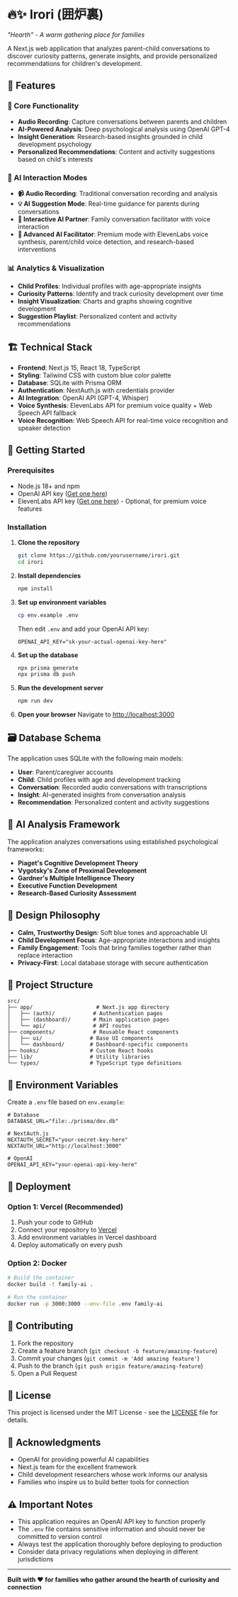# 🔥✨ Irori (囲炉裏)

*"Hearth" - A warm gathering place for families*

A Next.js web application that analyzes parent-child conversations to discover curiosity patterns, generate insights, and provide personalized recommendations for children's development.

## 🌟 Features

### 🎯 Core Functionality
- **Audio Recording**: Capture conversations between parents and children
- **AI-Powered Analysis**: Deep psychological analysis using OpenAI GPT-4
- **Insight Generation**: Research-based insights grounded in child development psychology
- **Personalized Recommendations**: Content and activity suggestions based on child's interests

### 🤖 AI Interaction Modes
- **📹 Audio Recording**: Traditional conversation recording and analysis
- **💡 AI Suggestion Mode**: Real-time guidance for parents during conversations
- **🤖 Interactive AI Partner**: Family conversation facilitator with voice interaction
- **🧠 Advanced AI Facilitator**: Premium mode with ElevenLabs voice synthesis, parent/child voice detection, and research-based interventions

### 📊 Analytics & Visualization
- **Child Profiles**: Individual profiles with age-appropriate insights
- **Curiosity Patterns**: Identify and track curiosity development over time
- **Insight Visualization**: Charts and graphs showing cognitive development
- **Suggestion Playlist**: Personalized content and activity recommendations

## 🏗️ Technical Stack

- **Frontend**: Next.js 15, React 18, TypeScript
- **Styling**: Tailwind CSS with custom blue color palette
- **Database**: SQLite with Prisma ORM
- **Authentication**: NextAuth.js with credentials provider
- **AI Integration**: OpenAI API (GPT-4, Whisper)
- **Voice Synthesis**: ElevenLabs API for premium voice quality + Web Speech API fallback
- **Voice Recognition**: Web Speech API for real-time voice recognition and speaker detection

## 🚀 Getting Started

### Prerequisites

- Node.js 18+ and npm
- OpenAI API key ([Get one here](https://platform.openai.com/account/api-keys))
- ElevenLabs API key ([Get one here](https://elevenlabs.io)) - Optional, for premium voice features

### Installation

1. **Clone the repository**
   ```bash
   git clone https://github.com/yourusername/irori.git
   cd irori
   ```

2. **Install dependencies**
   ```bash
   npm install
   ```

3. **Set up environment variables**
   ```bash
   cp env.example .env
   ```
   
   Then edit `.env` and add your OpenAI API key:
   ```env
   OPENAI_API_KEY="sk-your-actual-openai-key-here"
   ```

4. **Set up the database**
   ```bash
   npx prisma generate
   npx prisma db push
   ```

5. **Run the development server**
   ```bash
   npm run dev
   ```

6. **Open your browser**
   Navigate to [http://localhost:3000](http://localhost:3000)

## 🗃️ Database Schema

The application uses SQLite with the following main models:

- **User**: Parent/caregiver accounts
- **Child**: Child profiles with age and development tracking
- **Conversation**: Recorded audio conversations with transcriptions
- **Insight**: AI-generated insights from conversation analysis
- **Recommendation**: Personalized content and activity suggestions

## 🧠 AI Analysis Framework

The application analyzes conversations using established psychological frameworks:

- **Piaget's Cognitive Development Theory**
- **Vygotsky's Zone of Proximal Development**
- **Gardner's Multiple Intelligence Theory**
- **Executive Function Development**
- **Research-Based Curiosity Assessment**

## 🎨 Design Philosophy

- **Calm, Trustworthy Design**: Soft blue tones and approachable UI
- **Child Development Focus**: Age-appropriate interactions and insights
- **Family Engagement**: Tools that bring families together rather than replace interaction
- **Privacy-First**: Local database storage with secure authentication

## 📁 Project Structure

```
src/
├── app/                    # Next.js app directory
│   ├── (auth)/            # Authentication pages
│   ├── (dashboard)/       # Main application pages
│   └── api/               # API routes
├── components/            # Reusable React components
│   ├── ui/               # Base UI components
│   └── dashboard/        # Dashboard-specific components
├── hooks/                # Custom React hooks
├── lib/                  # Utility libraries
└── types/                # TypeScript type definitions
```

## 🔐 Environment Variables

Create a `.env` file based on `env.example`:

```env
# Database
DATABASE_URL="file:./prisma/dev.db"

# NextAuth.js
NEXTAUTH_SECRET="your-secret-key-here"
NEXTAUTH_URL="http://localhost:3000"

# OpenAI
OPENAI_API_KEY="your-openai-api-key-here"
```

## 🚢 Deployment

### Option 1: Vercel (Recommended)

1. Push your code to GitHub
2. Connect your repository to [Vercel](https://vercel.com)
3. Add environment variables in Vercel dashboard
4. Deploy automatically on every push

### Option 2: Docker

```bash
# Build the container
docker build -t family-ai .

# Run the container
docker run -p 3000:3000 --env-file .env family-ai
```

## 🤝 Contributing

1. Fork the repository
2. Create a feature branch (`git checkout -b feature/amazing-feature`)
3. Commit your changes (`git commit -m 'Add amazing feature'`)
4. Push to the branch (`git push origin feature/amazing-feature`)
5. Open a Pull Request

## 📄 License

This project is licensed under the MIT License - see the [LICENSE](LICENSE) file for details.

## 🙏 Acknowledgments

- OpenAI for providing powerful AI capabilities
- Next.js team for the excellent framework
- Child development researchers whose work informs our analysis
- Families who inspire us to build better tools for connection

## ⚠️ Important Notes

- This application requires an OpenAI API key to function properly
- The `.env` file contains sensitive information and should never be committed to version control
- Always test the application thoroughly before deploying to production
- Consider data privacy regulations when deploying in different jurisdictions

---

**Built with ❤️ for families who gather around the hearth of curiosity and connection**